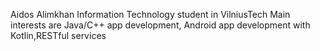 Aidos Alimkhan
Information Technology student in VilniusTech
Main interests are Java/C++ app development,
Android app development with Kotlin,RESTful services



<!---
aidoskeen/aidoskeen is a ✨ special ✨ repository because its `README.md` (this file) appears on your GitHub profile.
You can click the Preview link to take a look at your changes.
--->
